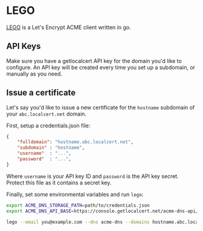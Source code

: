 # LEGO

[LEGO](https://github.com/go-acme/lego) is a Let's Encrypt ACME client written in go.

## API Keys

Make sure you have a getlocalcert API key for the domain you'd like to configure.
An API key will be created every time you set up a subdomain, or manually as you need.

## Issue a certificate

Let's say you'd like to issue a new certificate for the `hostname` subdomain of your `abc.localcert.net` domain.

First, setup a credentials.json file:

``` json title="credentials.json"
{
    "fulldomain": "hostname.abc.localcert.net",
    "subdomain" : "hostname",
    "username"  : "...",
    "password"  : "...",
}
```

Where `username` is your API key ID and `password` is the API key secret.
Protect this file as it contains a secret key.

Finally, set some environmental variables and run `lego`:

``` bash
export ACME_DNS_STORAGE_PATH=path/to/credentials.json
export ACME_DNS_API_BASE=https://console.getlocalcert.net/acme-dns-api/

lego --email you@example.com --dns acme-dns --domains hostname.abc.localcert.net run
```





